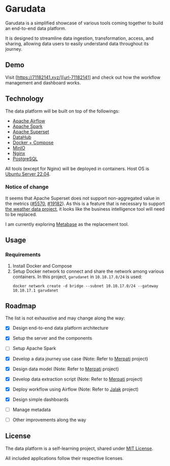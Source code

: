 # Garudata

Garudata is a simplified showcase of various tools coming together to build an end-to-end data platform.

It is designed to streamline data ingestion, transformation, access, and sharing, allowing data users to easily understand data throughout its journey.


## Demo

Visit [https://71182141.xyz/][url-71182141] and check out how the workflow management and dashboard works.


## Technology

The data platform will be built on top of the followings:
* [Apache Airflow][url-airflow]
* [Apache Spark][url-spark]
* [Apache Superset][url-superset]
* [DataHub][url-datahub]
* [Docker + Compose][url-docker]
* [MinIO][url-minio]
* [Nginx][url-nginx]
* [PostgreSQL][url-psql]

All tools (except for Nginx) will be deployed in containers. Host OS is [Ubuntu Server 22.04][url-ubuntu].


### Notice of change

It seems that Apache Superset does not support non-aggregated value in the metrics ([#5570][url-superset-issue-5570], [#19182][url-superset-discussion-19182]). As this is a feature that is necessary to support [the weather data project][url-merpati], it looks like the business intelligence tool will need to be replaced.

I am currently exploring [Metabase][url-metabase] as the replacement tool.


## Usage

### Requirements

1. Install Docker and Compose
2. Setup Docker network to connect and share the network among various containers. In this project, `garudanet` in `10.10.17.0/24` is used:
    ```
    docker network create -d bridge --subnet 10.10.17.0/24 --gateway 10.10.17.1 garudanet
    ```


## Roadmap

The list is not exhaustive and may change along the way:
- [X] Design end-to-end data platform architecture
- [X] Setup the server and the components
- [ ] Setup Apache Spark
- [X] Develop a data journey use case (Note: Refer to [Merpati][url-merpati] project)
- [X] Design data model (Note: Refer to [Merpati][url-merpati] project)
- [X] Develop data extraction script (Note: Refer to [Merpati][url-merpati] project)
- [X] Deploy workflow using Airflow (Note: Refer to [Jalak][url-jalak] project)
- [X] Design simple dashboards
- [ ] Manage metadata
- [ ] Other improvements along the way


## License

The data platform is a self-learning project, shared under [MIT License](/LICENSE).

All included applications follow their respective licenses.


<!--
## References

(References organization in progress)
-->

<!-- Links -->
[url-airflow]: https://airflow.apache.org/ "Apache Airflow"
[url-datahub]: https://datahubproject.io/ "DataHub"
[url-docker]: https://docs.docker.com/compose/ "Docker + Compose"
[url-minio]: https://min.io/ "MinIO"
[url-nginx]: https://nginx.org/ "Nginx"
[url-psql]: https://www.postgresql.org/ "PostgreSQL"
[url-spark]: https://spark.apache.org/ "Apache Spark"
[url-superset]: https://superset.apache.org/ "Apache Superset"
[url-ubuntu]: https://discourse.ubuntu.com/t/jammy-jellyfish-release-notes/24668 "Ubuntu 22.04 - Jammy Jellyfish"
[url-merpati]: https://github.com/stndn/merpati/
[url-jalak]: https://github.com/stndn/jalak/
[url-superset-issue-5570]: https://github.com/apache/superset/issues/5570 "Make aggregation not mandatory"
[url-superset-discussion-19182]: https://github.com/apache/superset/discussions/19182 "Add 'metric' to show actual value of column, i.e. no aggregate"
[url-metabase]: https://www.metabase.com/
[url-71182141]: https://71182141.xyz "Garudata @ 71182141.xyz"

